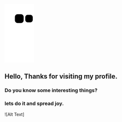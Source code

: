 
![snake svg](https://github.com/marvills/marvills/blob/output/github-contribution-grid-snake.svg)


## Hello, Thanks for visiting my profile.
### Do you know some interesting things?
### lets do it and spread joy. 

![Alt Text]<imge src="https://media.giphy.com/media/vFKqnCdLPNOKc/giphy.gif" width="400" height="400">
